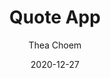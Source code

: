 ---
layout: post
title: Quote App
permalink: /portfolios/quote-app/
date: 2020-12-27
categories: portfolio
author: Thea Choem
comments: true
cover:
ss1: assets/portfolios/quote-app/home.png
ss2: assets/portfolios/quote-app/login.png
bg-color: 4C4C39
---